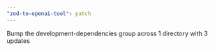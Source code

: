 ```yaml
---
"zod-to-openai-tool": patch
---
```


Bump the development-dependencies group across 1 directory with 3 updates
